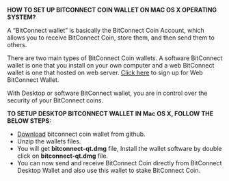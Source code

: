 <b>HOW TO SET UP BITCONNECT COIN WALLET ON MAC OS X OPERATING SYSTEM?</b>

A “BitConnect wallet” is basically the BitConnect Coin Account, which allows you to receive BitConnect Coin, store them, and then send them to others.

There are two main types of BitConnect Coin wallets. A software BitConnect wallet is one that you install on your own computer and a web BitConnect wallet is one that hosted on web server. <a href="https://bitconnect.co/">Click here</a> to sign up for Web BitConnect Wallet.

With Desktop or software BitConnect wallet, you are in control over the security of your BitConnect coins.

<b>TO SETUP DESKTOP BITCONNECT WALLET IN Mac OS X, FOLLOW THE BELOW STEPS:</b>
<ul>
<li><a href="https://github.com/bitconnectcoin/bitconnectcoin/blob/master/setup/bitconnect-mac-wallet/Bitconnect-mac.zip">Download</a> bitconnect coin wallet from github.</li>
<li>Unzip the wallets files.</li>
<li>You will get <b>bitconnect-qt.dmg</b> file, Install the wallet software by double click on <b>bitconnect-qt.dmg</b> file.</li>
<li>You can now send and receive BitConnect Coin directly from BitConnect Desktop Wallet and also use this wallet to stake BitConnect Coin.</li>
</ul>
